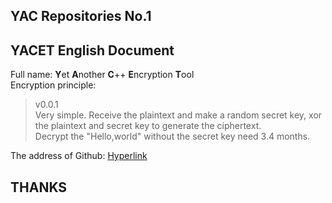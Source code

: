 ## YAC Repositories No.1
## YACET English Document
Full name: **Y**et **A**nother **C**++ **E**ncryption **T**ool  
Encryption principle:
> v0.0.1  
Very simple. Receive the plaintext and make a random secret key, xor the plaintext and secret key to generate the ciphertext.  
Decrypt the "Hello,world" without the secret key need 3.4 months.

The address of Github: [Hyperlink](https://github.com/yonggandewo/YACET "Welcome")
## THANKS
